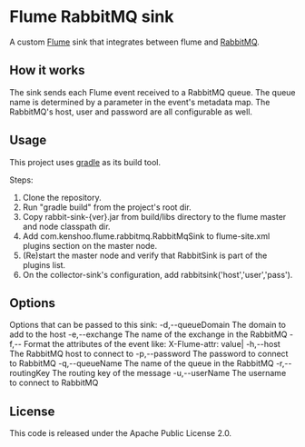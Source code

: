 # Flume RabbitMQ sink
A custom [Flume](https://github.com/cloudera/flume) sink that integrates
between flume and [RabbitMQ](http://www.rabbitmq.com/). 

## How it works
The sink sends each Flume event received to a RabbitMQ queue. The queue name is
determined by a parameter in the event's metadata map.
The RabbitMQ's host, user and password are all configurable as well.

## Usage
This project uses [gradle](http://www.gradle.org/) as its build tool.

Steps:

1. Clone the repository.
2. Run "gradle build" from the project's root dir.
3. Copy rabbit-sink-{ver}.jar from build/libs directory to the flume master and
node classpath dir.
4. Add com.kenshoo.flume.rabbitmq.RabbitMqSink to flume-site.xml plugins
section on the master node.
5. (Re)start the master node and verify that RabbitSink is part of the plugins list.
6. On the collector-sink's configuration, add rabbitsink('host','user','pass').

## Options
Options that can be passed to this sink:
-d,--queueDomain <domain> The domain to add to the host
-e,--exchange <name>      The name of the exchange in the RabbitMQ
-f,--                     Format the attributes of the event like: X-Flume-attr: value|
-h,--host <host>          The RabbitMQ host to connect to
-p,--password <password>  The password to connect to RabbitMQ
-q,--queueName <name>     The name of the queue in the RabbitMQ
-r,--routingKey <key>     The routing key of the message
-u,--userName <name>      The username to connect to RabbitMQ

## License
This code is released under the Apache Public License 2.0.

